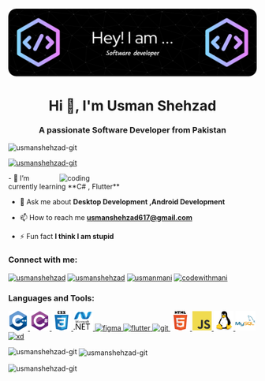 ![banner](https://github.com/UsmanShehzad-git/Usman-Shehzad-git/blob/main/github-header-image.png)
<h1 align="center">Hi 👋, I'm Usman Shehzad</h1>
<h3 align="center">A passionate Software Developer from Pakistan</h3>

<p align="left"> <img src="https://komarev.com/ghpvc/?username=usmanshehzad-git&label=Profile%20views&color=0e75b6&style=flat" alt="usmanshehzad-git" /> </p>

<p align="left"> <a href="https://github.com/ryo-ma/github-profile-trophy"><img src="https://github-profile-trophy.vercel.app/?username=usmanshehzad-git" alt="usmanshehzad-git" /></a> </p>
<img align="right" alt="coding" width="400" src="https://www.bypeople.com/wp-content/uploads/2019/03/people-at-work.gif">
- 🌱 I’m currently learning **C# , Flutter**

- 💬 Ask me about **Desktop Development ,Android Development**

- 📫 How to reach me **usmanshehzad617@gmail.com**

- ⚡ Fun fact **I think I am stupid**

<h3 align="left">Connect with me:</h3>
<p align="left">
<a href="https://linkedin.com/in/usmanshehzad" target="blank"><img align="center" src="https://raw.githubusercontent.com/rahuldkjain/github-profile-readme-generator/master/src/images/icons/Social/linked-in-alt.svg" alt="usmanshehzad" height="30" width="40" /></a>
<a href="https://fb.com/usmanshehzad" target="blank"><img align="center" src="https://raw.githubusercontent.com/rahuldkjain/github-profile-readme-generator/master/src/images/icons/Social/facebook.svg" alt="usmanshehzad" height="30" width="40" /></a>
<a href="https://instagram.com/usmanmani" target="blank"><img align="center" src="https://raw.githubusercontent.com/rahuldkjain/github-profile-readme-generator/master/src/images/icons/Social/instagram.svg" alt="usmanmani" height="30" width="40" /></a>
<a href="https://www.youtube.com/c/codewithmani" target="blank"><img align="center" src="https://raw.githubusercontent.com/rahuldkjain/github-profile-readme-generator/master/src/images/icons/Social/youtube.svg" alt="codewithmani" height="30" width="40" /></a>
</p>

<h3 align="left">Languages and Tools:</h3>
<p align="left"> <a href="https://www.w3schools.com/cpp/" target="_blank" rel="noreferrer"> <img src="https://raw.githubusercontent.com/devicons/devicon/master/icons/cplusplus/cplusplus-original.svg" alt="cplusplus" width="40" height="40"/> </a> <a href="https://www.w3schools.com/cs/" target="_blank" rel="noreferrer"> <img src="https://raw.githubusercontent.com/devicons/devicon/master/icons/csharp/csharp-original.svg" alt="csharp" width="40" height="40"/> </a> <a href="https://www.w3schools.com/css/" target="_blank" rel="noreferrer"> <img src="https://raw.githubusercontent.com/devicons/devicon/master/icons/css3/css3-original-wordmark.svg" alt="css3" width="40" height="40"/> </a> <a href="https://dotnet.microsoft.com/" target="_blank" rel="noreferrer"> <img src="https://raw.githubusercontent.com/devicons/devicon/master/icons/dot-net/dot-net-original-wordmark.svg" alt="dotnet" width="40" height="40"/> </a> <a href="https://www.figma.com/" target="_blank" rel="noreferrer"> <img src="https://www.vectorlogo.zone/logos/figma/figma-icon.svg" alt="figma" width="40" height="40"/> </a> <a href="https://flutter.dev" target="_blank" rel="noreferrer"> <img src="https://www.vectorlogo.zone/logos/flutterio/flutterio-icon.svg" alt="flutter" width="40" height="40"/> </a> <a href="https://git-scm.com/" target="_blank" rel="noreferrer"> <img src="https://www.vectorlogo.zone/logos/git-scm/git-scm-icon.svg" alt="git" width="40" height="40"/> </a> <a href="https://www.w3.org/html/" target="_blank" rel="noreferrer"> <img src="https://raw.githubusercontent.com/devicons/devicon/master/icons/html5/html5-original-wordmark.svg" alt="html5" width="40" height="40"/> </a> <a href="https://developer.mozilla.org/en-US/docs/Web/JavaScript" target="_blank" rel="noreferrer"> <img src="https://raw.githubusercontent.com/devicons/devicon/master/icons/javascript/javascript-original.svg" alt="javascript" width="40" height="40"/> </a> <a href="https://www.linux.org/" target="_blank" rel="noreferrer"> <img src="https://raw.githubusercontent.com/devicons/devicon/master/icons/linux/linux-original.svg" alt="linux" width="40" height="40"/> </a> <a href="https://www.mysql.com/" target="_blank" rel="noreferrer"> <img src="https://raw.githubusercontent.com/devicons/devicon/master/icons/mysql/mysql-original-wordmark.svg" alt="mysql" width="40" height="40"/> </a> <a href="https://www.adobe.com/products/xd.html" target="_blank" rel="noreferrer"> <img src="https://cdn.worldvectorlogo.com/logos/adobe-xd.svg" alt="xd" width="40" height="40"/> </a> </p>

<p><img align="left" src="https://github-readme-stats.vercel.app/api/top-langs?username=usmanshehzad-git&show_icons=true&locale=en&layout=compact" alt="usmanshehzad-git" /></p>

<p>&nbsp;<img align="center" src="https://github-readme-stats.vercel.app/api?username=usmanshehzad-git&show_icons=true&locale=en" alt="usmanshehzad-git" /></p>

<p><img align="center" src="https://github-readme-streak-stats.herokuapp.com/?user=usmanshehzad-git&" alt="usmanshehzad-git" /></p>

